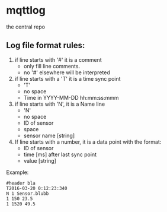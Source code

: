 # mqttlog
the central repo

Log file format rules:
----------------------
1. if line starts with '#' it is a comment
    - only fill line comments.
    - no '#' elsewhere will be interpreted
1. if line starts with a 'T' it is a time sync point
    - 'T'
    - no space
    - Time in YYYY-MM-DD hh:mm:ss:mmm
1. if line starts with 'N', it is a Name line
    - 'N'
    - no space
    - ID of sensor
    - space
    - sensor name [string]
1. If line starts with a number, it is a data point with the format:
    - ID of sensor
    - time [ms] after last sync point
    - value [string]

Example:

    #header bla
    T2016-03-20 0:12:23:340
    N 1 Sensor.blubb
    1 150 23.5
    1 1520 49.5